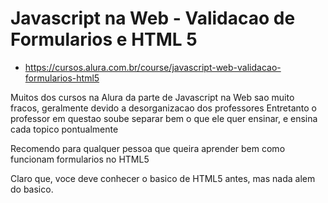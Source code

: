 # Javascript na Web - Validacao de Formularios e HTML 5

* https://cursos.alura.com.br/course/javascript-web-validacao-formularios-html5

Muitos dos cursos na Alura da parte de Javascript na Web sao muito fracos, geralmente devido a desorganizacao dos professores
Entretanto o professor em questao soube separar bem o que ele quer ensinar, e ensina cada topico pontualmente

Recomendo para qualquer pessoa que queira aprender bem como funcionam formularios no HTML5

Claro que, voce deve conhecer o basico de HTML5 antes, mas nada alem do basico.
